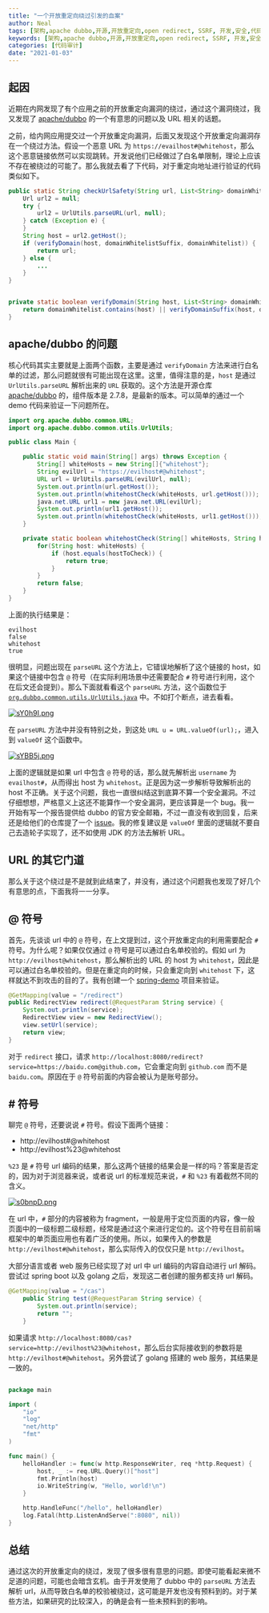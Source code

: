 ```yaml
---
title: "一个开放重定向绕过引发的血案"
author: Neal
tags: [架构,apache dubbo,开源,开放重定向,open redirect, SSRF, 开发,安全,代码审计,security,development,web security,]
keywords: [架构,apache dubbo,开源,开放重定向,open redirect, SSRF, 开发,安全,代码审计,security,development,web security,]
categories: [代码审计]
date: "2021-01-03" 
---
```


## 起因

近期在内网发现了有个应用之前的开放重定向漏洞的绕过，通过这个漏洞绕过，我又发现了 [apache/dubbo](https://github.com/apache/dubbo) 的一个有意思的问题以及 URL 相关的话题。

之前，给内网应用提交过一个开放重定向漏洞，后面又发现这个开放重定向漏洞存在一个绕过方法。假设一个恶意 URL 为 `https://evailhost#@whitehost`，那么这个恶意链接依然可以实现跳转。开发说他们已经做过了白名单限制，理论上应该不存在被绕过的可能了。那么我就去看了下代码，对于重定向地址进行验证的代码类似如下。

```java
public static String checkUrlSafety(String url, List<String> domainWhitelistSuffix, String domainWhitelist) {
	Url url2 = null;
	try {
		url2 = UrlUtils.parseURL(url, null);
	} catch (Exception e) {
	}
	String host = url2.getHost();
	if (verifyDomain(host, domainWhitelistSuffix, domainWhitelist)) {
		return url;
	} else {
		...
	}
}


private static boolean verifyDomain(String host, List<String> domainWhitelistSuffix, String domainWhitelist) {
	return domainWhitelist.contains(host) || verifyDomainSuffix(host, domainWhitelistSuffix):
}
```

## apache/dubbo 的问题

核心代码其实主要就是上面两个函数，主要是通过 `verifyDomain` 方法来进行白名单的过滤，那么问题就很有可能出现在这里。这里，值得注意的是，`host` 是通过 `UrlUtils.parseURL` 解析出来的 `URL` 获取的。这个方法是开源仓库 [apache/dubbo](https://github.com/apache/dubbo) 的，组件版本是 2.7.8，是最新的版本。可以简单的通过一个 demo 代码来验证一下问题所在。

```java
import org.apache.dubbo.common.URL;
import org.apache.dubbo.common.utils.UrlUtils;

public class Main {

    public static void main(String[] args) throws Exception {
        String[] whiteHosts = new String[]{"whitehost"};
        String evilUrl = "https://evilhost#@whitehost";
        URL url = UrlUtils.parseURL(evilUrl, null);
        System.out.println(url.getHost());
        System.out.println(whitehostCheck(whiteHosts, url.getHost()));
        java.net.URL url1 = new java.net.URL(evilUrl);
        System.out.println(url1.getHost());
        System.out.println(whitehostCheck(whiteHosts, url1.getHost()));
    }

    private static boolean whitehostCheck(String[] whiteHosts, String hostToCheck) {
        for(String host: whiteHosts) {
            if (host.equals(hostToCheck)) {
                return true;
            }
        }
        return false;
    }
}
```

上面的执行结果是：

```
evilhost
false
whitehost
true
```

很明显，问题出现在 `parseURL` 这个方法上，它错误地解析了这个链接的 host，如果这个链接中包含 `@` 符号（在实际利用场景中还需要配合 `#` 符号进行利用，这个在后文还会提到）。那么下面就看看这个 `parseURL` 方法，这个函数位于 [`org.dubbo.common.utils.UrlUtils.java`](https://github.com/apache/dubbo/blob/2d9583adf26a2d8bd6fb646243a9fe80a77e65d5/dubbo-common/src/main/java/org/apache/dubbo/common/utils/UrlUtils.java#L67) 中。不如打个断点，进去看看。

[![sY0h9I.png](https://s3.ax1x.com/2021/01/12/sY0h9I.png)](https://imgchr.com/i/sY0h9I)

在 `parseURL` 方法中并没有特别之处，到这处 `URL u = URL.valueOf(url);`，进入到 `valueOf` 这个函数中。

[![sYBB5j.png](https://s3.ax1x.com/2021/01/12/sYBB5j.png)](https://imgchr.com/i/sYBB5j)

上面的逻辑就是如果 url 中包含 `@` 符号的话，那么就先解析出 `username` 为 `evailhost#`，从而得出 host 为 `whitehost`。正是因为这一步解析导致解析出的 host 不正确。关于这个问题，我也一直很纠结这到底算不算一个安全漏洞。不过仔细想想，严格意义上这还不能算作一个安全漏洞，更应该算是一个 bug。我一开始有写一个报告提供给 dubbo 的官方安全邮箱，不过一直没有收到回复，后来还是给他们的仓库提了一个 [issue](https://github.com/apache/dubbo/issues/7103)。我的修复建议是 `valueOf` 里面的逻辑就不要自己去造轮子实现了，还不如使用 JDK 的方法去解析 URL。

## URL 的其它门道

那么关于这个绕过是不是就到此结束了，并没有，通过这个问题我也发现了好几个有意思的点，下面我将一一分享。

## @ 符号

首先，先谈谈 url 中的 `@` 符号，在上文提到过，这个开放重定向的利用需要配合 `#` 符号。为什么呢？如果仅仅通过 `@` 符号是可以通过白名单校验的。假如 url 为 `http://evilhost@whitehost`，那么解析出的 URL 的 host 为 `whitehost`，因此是可以通过白名单校验的。但是在重定向的时候，只会重定向到 `whitehost` 下，这样就达不到攻击的目的了。我有创建一个 [spring-demo](https://github.com/madneal) 项目来验证。

```java
@GetMapping(value = "/redirect")
public RedirectView redirect(@RequestParam String service) {
    System.out.println(service);
    RedirectView view = new RedirectView();
    view.setUrl(service);
    return view;
}
```

对于 `redirect` 接口，请求 `http://localhost:8080/redirect?service=https://baidu.com@github.com`，它会重定向到 `github.com` 而不是 `baidu.com`。原因在于 `@` 符号前面的内容会被认为是账号部分。

## # 符号

聊完 `@` 符号，还要说说 `#` 符号。假设下面两个链接：

* http://evilhost#@whitehost
* http://evilhost%23@whitehost

`%23` 是 `#` 符号 url 编码的结果，那么这两个链接的结果会是一样的吗？答案是否定的，因为对于浏览器来说，或者说 url 的标准规范来说，`#` 和 `%23` 有着截然不同的含义。

[![s0bnpD.png](https://s3.ax1x.com/2021/01/15/s0bnpD.png)](https://imgchr.com/i/s0bnpD)

在 url 中，`#` 部分的内容被称为 fragment，一般是用于定位页面的内容，像一般页面中的一级标题二级标题，经常是通过这个来进行定位的。这个符号在目前前端框架中的单页面应用也有着广泛的使用。所以，如果传入的参数是 `http://evilhost#@whitehost`，那么实际传入的仅仅只是 `http://evilhost`。

大部分语言或者 web 服务已经实现了对 url 中 url 编码的内容自动进行 url 解码。尝试过 spring boot 以及 golang 之后，发现这二者创建的服务都支持 url 解码。

```java
@GetMapping(value = "/cas")
    public String test(@RequestParam String service) {
        System.out.println(service);
        return "";
    }
```

如果请求 `http://localhost:8080/cas?service=http://evilhost%23@whitehost`，那么后台实际接收到的参数将是 `http://evilhost#@whitehost`。另外尝试了 golang 搭建的 web 服务，其结果是一致的。

```go

package main

import (
    "io"
    "log"
    "net/http"
    "fmt"
)

func main() {
    helloHandler := func(w http.ResponseWriter, req *http.Request) {
        host, _ := req.URL.Query()["host"]
        fmt.Println(host)
        io.WriteString(w, "Hello, world!\n")
    }

    http.HandleFunc("/hello", helloHandler)
    log.Fatal(http.ListenAndServe(":8080", nil))
}
```

## 总结

通过这次的开放重定向的绕过，发现了很多很有意思的问题。即使可能看起来微不足道的问题，可能也会暗含玄机。由于开发使用了 dubbo 中的 `parseURL` 方法去解析 url，从而导致白名单的校验被绕过，这可能是开发也没有预料到的。对于某些方法，如果研究的比较深入，的确是会有一些未预料到的影响。



